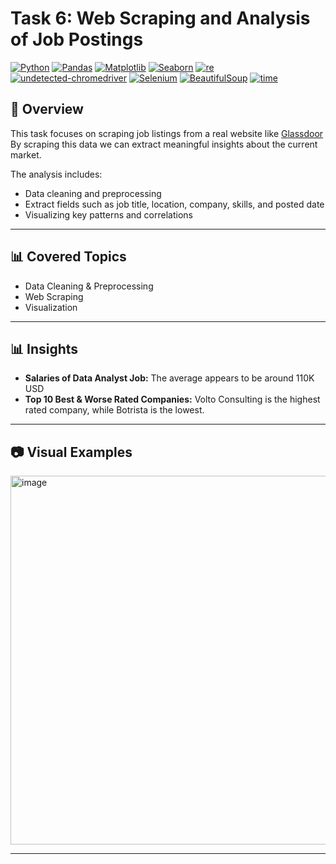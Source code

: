 # Task 6: Web Scraping and Analysis of Job Postings
[![Python](https://img.shields.io/badge/Python-3.8%2B-blue?logo=python)](https://www.python.org/)  [![Pandas](https://img.shields.io/badge/Pandas-Data%20Analysis-150458?logo=pandas)](https://pandas.pydata.org/)  [![Matplotlib](https://img.shields.io/badge/Matplotlib-Visualization-orange?logo=plotly)](https://matplotlib.org/)  [![Seaborn](https://img.shields.io/badge/Seaborn-Visualization-9cf?logo=python)](https://seaborn.pydata.org/)  [![re](https://img.shields.io/badge/re-regex-blue)](https://docs.python.org/3/library/re.html)  [![undetected-chromedriver](https://img.shields.io/badge/undetected--chromedriver-uc-green)](https://pypi.org/project/undetected-chromedriver/)  [![Selenium](https://img.shields.io/badge/Selenium-webdriver-orange)](https://www.selenium.dev/)  [![BeautifulSoup](https://img.shields.io/badge/BeautifulSoup-bs4-purple)](https://www.crummy.com/software/BeautifulSoup/bs4/doc/)  [![time](https://img.shields.io/badge/time-python-yellow)](https://docs.python.org/3/library/time.html)

## 📌 Overview
This task focuses on scraping job listings from a real website like [Glassdoor](https://www.glassdoor.com/Community/index.htm)  
By scraping this data we can extract meaningful insights about the current market.

The analysis includes:
- Data cleaning and preprocessing
- Extract fields such as job title, location, company, skills, and posted date
- Visualizing key patterns and correlations

---

## 📊 Covered Topics
- Data Cleaning & Preprocessing  
- Web Scraping  
- Visualization
 
---

## 📊 Insights
- **Salaries of Data Analyst Job:** The average appears to be around 110K USD
- **Top 10 Best & Worse Rated Companies:** Volto Consulting is the highest rated company, while Botrista is the lowest. 

---

## 📷 Visual Examples
<img width="989" height="590" alt="image" src="https://github.com/user-attachments/assets/412d3feb-1528-4c57-9a26-7bba79f5c4b7" />

---

